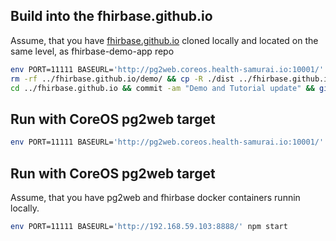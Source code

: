 ## Build into the fhirbase.github.io

Assume, that you have [fhirbase.github.io](https://github.com/fhirbase/fhirbase.github.io)
cloned locally and located on the same level, as fhirbase-demo-app repo

```sh
env PORT=11111 BASEURL='http://pg2web.coreos.health-samurai.io:10001/' npm run-script build
rm -rf ../fhirbase.github.io/demo/ && cp -R ./dist ../fhirbase.github.io/demo
cd ../fhirbase.github.io && commit -am "Demo and Tutorial update" && git push && cd ../fhirbase-demo-app
```

## Run with CoreOS pg2web target
```sh
env PORT=11111 BASEURL='http://pg2web.coreos.health-samurai.io:10001/' npm run
```

## Run with CoreOS pg2web target
Assume, that you have pg2web and fhirbase docker containers runnin locally.

```sh
env PORT=11111 BASEURL='http://192.168.59.103:8888/' npm start
```
